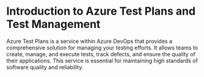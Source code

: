 Introduction to Azure Test Plans and Test Management
=======================================================================
Azure Test Plans is a service within Azure DevOps that provides a comprehensive solution for managing your testing efforts. It allows teams to create, manage, and execute tests, track defects, and ensure the quality of their applications. This service is essential for maintaining high standards of software quality and reliability.